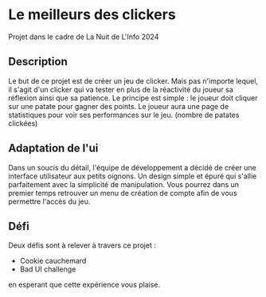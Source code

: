 # Le meilleurs des clickers

Projet dans le cadre de La Nuit de L'Info 2024

## Description

Le but de ce projet est de créer un jeu de clicker. Mais pas n'importe lequel,
il s'agit d'un clicker qui va tester en plus de la réactivité du joueur sa réflexion ainsi que sa patience.
Le principe est simple : le joueur doit cliquer sur une patate pour gagner des points.
Le joueur aura une page de statistiques pour voir ses performances sur le jeu. (nombre de patates clickées)

## Adaptation de l'ui

Dans un soucis du détail, l'équipe de développement a décidé de créer une interface utilisateur aux petits oignons.
Un design simple et épuré qui s'allie parfaitement avec la simplicité de manipulation. Vous pourrez dans un premier temps
retrouver un menu de création de compte afin de vous permettre l'accès du jeu.

## Défi

Deux défis sont à relever à travers ce projet :
- Cookie cauchemard
- Bad UI challenge

en esperant que cette expérience vous plaise.
